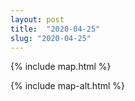 ```yaml
---
layout: post
title:  "2020-04-25"
slug: "2020-04-25"
---
```

{% include map.html %}

{% include map-alt.html %}
